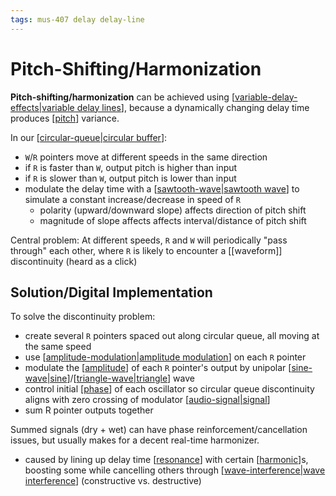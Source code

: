 ```yaml
---
tags: mus-407 delay delay-line
---
```


# Pitch-Shifting/Harmonization

**Pitch-shifting/harmonization** can be achieved using [[variable-delay-effects|variable delay lines]], because a dynamically changing delay time produces [[pitch]] variance.

In our [[circular-queue|circular buffer]]:

- `W`/`R` pointers move at different speeds in the same direction
- if `R` is faster than `W`, output pitch is higher than input
- if `R` is slower than `W`, output pitch is lower than input
- modulate the delay time with a [[sawtooth-wave|sawtooth wave]] to simulate a constant increase/decrease in speed of `R`
  - polarity (upward/downward slope) affects direction of pitch shift
  - magnitude of slope affects affects interval/distance of pitch shift

Central problem: At different speeds, `R` and `W` will periodically "pass through" each other, where `R` is likely to encounter a [[waveform]] discontinuity (heard as a click)

## Solution/Digital Implementation

To solve the discontinuity problem:

- create several `R` pointers spaced out along circular queue, all moving at the same speed
- use [[amplitude-modulation|amplitude modulation]] on each `R` pointer
- modulate the [[amplitude]] of each `R` pointer's output by unipolar [[sine-wave|sine]]/[[triangle-wave|triangle]] wave
- control initial [[phase]] of each oscillator so circular queue discontinuity aligns with zero crossing of modulator [[audio-signal|signal]]
- sum R pointer outputs together

Summed signals (dry + wet) can have phase reinforcement/cancellation issues, but usually makes for a decent real-time harmonizer.

- caused by lining up delay time [[resonance]] with certain [[harmonic]]s, boosting some while cancelling others through [[wave-interference|wave interference]] (constructive vs. destructive)

[//begin]: # "Autogenerated link references for markdown compatibility"
[variable-delay-effects|variable delay lines]: variable-delay-effects "Variable Delay Effects"
[pitch]: pitch "Pitch"
[circular-queue|circular buffer]: circular-queue "Circular Queue"
[sawtooth-wave|sawtooth wave]: sawtooth-wave "Sawtooth wave"
[amplitude-modulation|amplitude modulation]: amplitude-modulation "Amplitude Modulation"
[amplitude]: amplitude "Amplitude"
[sine-wave|sine]: sine-wave "Sine wave"
[triangle-wave|triangle]: triangle-wave "Triangle wave"
[phase]: phase "Phase"
[audio-signal|signal]: audio-signal "Audio Signal"
[resonance]: resonance "Resonance"
[harmonic]: harmonic "Harmonic"
[wave-interference|wave interference]: wave-interference "Wave Interference"
[//end]: # "Autogenerated link references"

